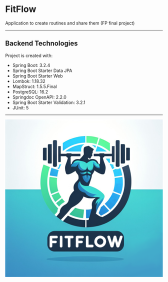 # FitFlow
Application to create routines and share them (FP final project)
____________________________________________________________________________________
## Backend Technologies
Project is created with:

* Spring Boot: 3.2.4
* Spring Boot Starter Data JPA
* Spring Boot Starter Web
* Lombok: 1.18.32
* MapStruct: 1.5.5.Final
* PostgreSQL: 16.2
* Springdoc OpenAPI: 2.2.0
* Spring Boot Starter Validation: 3.2.1
* JUnit: 5
____________________________________________________________________________________
![FitFLowLogo](./images/FitFlowLogo.png)
